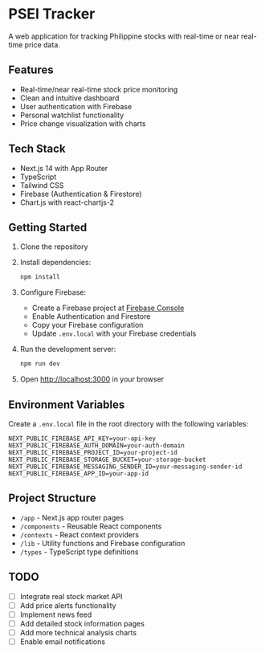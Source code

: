 # PSEI Tracker

A web application for tracking Philippine stocks with real-time or near real-time price data.

## Features

- Real-time/near real-time stock price monitoring
- Clean and intuitive dashboard
- User authentication with Firebase
- Personal watchlist functionality
- Price change visualization with charts

## Tech Stack

- Next.js 14 with App Router
- TypeScript
- Tailwind CSS
- Firebase (Authentication & Firestore)
- Chart.js with react-chartjs-2

## Getting Started

1. Clone the repository
2. Install dependencies:
   ```bash
   npm install
   ```

3. Configure Firebase:
   - Create a Firebase project at [Firebase Console](https://console.firebase.google.com)
   - Enable Authentication and Firestore
   - Copy your Firebase configuration
   - Update `.env.local` with your Firebase credentials

4. Run the development server:
   ```bash
   npm run dev
   ```

5. Open [http://localhost:3000](http://localhost:3000) in your browser

## Environment Variables

Create a `.env.local` file in the root directory with the following variables:

```
NEXT_PUBLIC_FIREBASE_API_KEY=your-api-key
NEXT_PUBLIC_FIREBASE_AUTH_DOMAIN=your-auth-domain
NEXT_PUBLIC_FIREBASE_PROJECT_ID=your-project-id
NEXT_PUBLIC_FIREBASE_STORAGE_BUCKET=your-storage-bucket
NEXT_PUBLIC_FIREBASE_MESSAGING_SENDER_ID=your-messaging-sender-id
NEXT_PUBLIC_FIREBASE_APP_ID=your-app-id
```

## Project Structure

- `/app` - Next.js app router pages
- `/components` - Reusable React components
- `/contexts` - React context providers
- `/lib` - Utility functions and Firebase configuration
- `/types` - TypeScript type definitions

## TODO

- [ ] Integrate real stock market API
- [ ] Add price alerts functionality
- [ ] Implement news feed
- [ ] Add detailed stock information pages
- [ ] Add more technical analysis charts
- [ ] Enable email notifications
